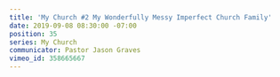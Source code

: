```yaml
---
title: 'My Church #2 My Wonderfully Messy Imperfect Church Family'
date: 2019-09-08 08:30:00 -07:00
position: 35
series: My Church
communicator: Pastor Jason Graves
vimeo_id: 358665667
---
```



